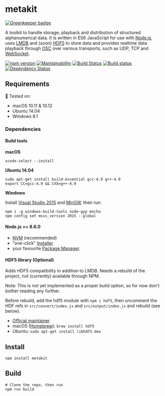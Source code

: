 # metakit

[![Greenkeeper badge](https://badges.greenkeeper.io/PieceMeta/node-metakit.svg)](https://greenkeeper.io/)

A toolkit to handle storage, playback and distribution of structured alphanumerical data. It is written in ES6 JavaScript for use with [Node.js](https://nodejs.org), uses [LMDB](https://en.wikipedia.org/wiki/Lightning_Memory-Mapped_Database) and (soon) [HDF5](https://support.hdfgroup.org/HDF5/) to store data and provides realtime data playback through [OSC](http://opensoundcontrol.org/osc) over various transports, such as UDP, TCP and [WebSocket](https://en.wikipedia.org/wiki/WebSocket).

[![npm version](https://badge.fury.io/js/metakit.svg)](https://badge.fury.io/js/metakit)
[![Maintainability](https://api.codeclimate.com/v1/badges/7f4dbdb7d4dc17aa9dcb/maintainability)](https://codeclimate.com/github/PieceMeta/node-metakit/maintainability)
[![Build Status](https://travis-ci.org/PieceMeta/node-metakit.svg?branch=master)](https://travis-ci.org/PieceMeta/node-metakit)
[![Build status](https://ci.appveyor.com/api/projects/status/2ca1sqrv6p3x98i1?svg=true)](https://ci.appveyor.com/project/dasantonym/node-metakit)
[![Dependency Status](https://gemnasium.com/badges/github.com/PieceMeta/node-metakit.svg)](https://gemnasium.com/github.com/PieceMeta/node-metakit)

## Requirements

:rocket: Tested on:
* macOS 10.11 & 10.12
* Ubuntu 14.04
* Windows 8.1

### Dependencies

#### Build tools

**macOS**
```
xcode-select --install
```

**Ubuntu 14.04**
```
sudo apt-get install build-essential gcc-4.9 g++-4.9
export CC=gcc-4.9 && CXX=g++-4.9
```

**Windows**

Install [Visual Studio 2015](https://www.visualstudio.com/downloads/) and [MinGW](https://sourceforge.net/projects/mingw/files/Installer/), then run:
```
npm i -g windows-build-tools node-gyp mocha
npm config set msvs_version 2015 --global
```
  
#### Node.js >= 8.6.0
  - [NVM](https://github.com/creationix/nvm#installation) (recommended)
  - "one-click" [Installer](https://nodejs.org/en/download/current/)
  - your favourite
  [Package Manager](https://nodejs.org/en/download/package-manager/).

#### HDF5 library (Optional)

Adds HDF5 compatibility in addition to LMDB. Needs a rebuild of the project, not (currently) available through NPM.

Note: This is not yet implemented as a proper build option, so for now don't bother reading any further.

Before rebuild, add the hdf5 module with ``npm i hdf5``, then uncomment the HDF refs in ``src/convert/index.js`` and ``src/output/index.js`` and rebuild (see below).

  - [Official maintainer](https://www.hdfgroup.org/downloads/hdf5/)
  - macOS ([Homebrew](https://docs.brew.sh/Installation.html)):
  ``brew install hdf5``
  - Ubuntu: ``sudo apt-get install libhdf5-dev``

## Install

```shell
npm install metakit
```

## Build

```shell
# Clone the repo, then run
npm run build
```
